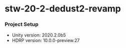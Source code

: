 # stw-20-2-dedust2-revamp
### Project Setup
* Unity version: 2020.2.0b5
* HDRP version: 10.0.0-preview.27

